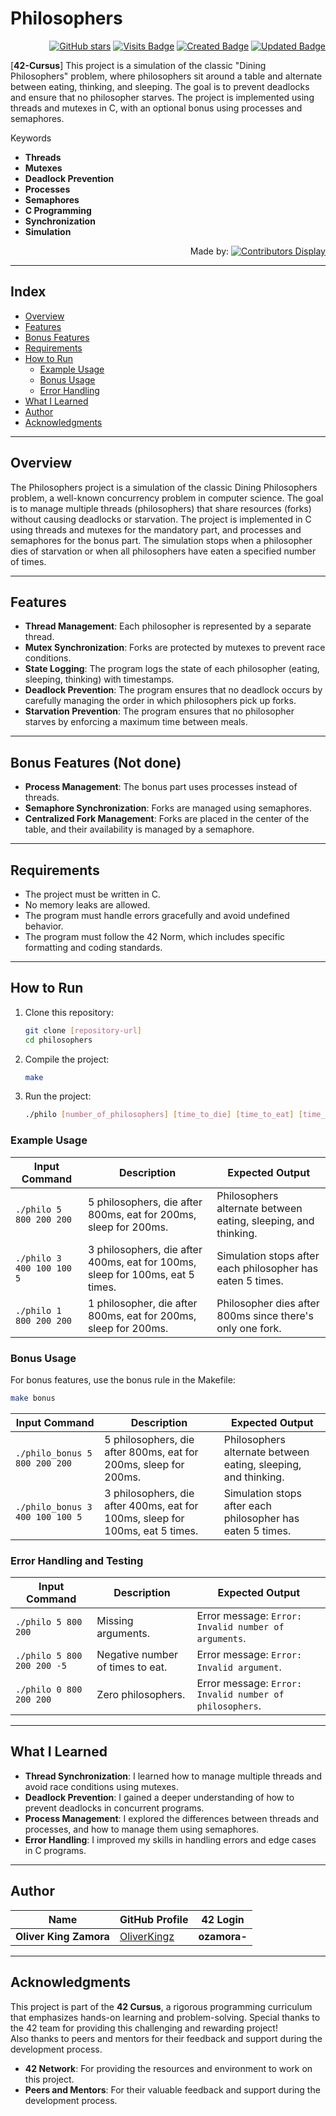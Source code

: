 # Philosophers

<div align="right">

[![GitHub stars](https://img.shields.io/github/stars/oliverkingz/philosophers?color=brightgreen)]()
[![Visits Badge](https://badges.pufler.dev/visits/oliverkingz/philosophers)]()
[![Created Badge](https://badges.pufler.dev/created/oliverkingz/philosophers)]()
[![Updated Badge](https://badges.pufler.dev/updated/oliverkingz/philosophers)]()

</div>

[**42-Cursus**] This project is a simulation of the classic "Dining Philosophers" problem, where philosophers sit around a table and alternate between eating, thinking, and sleeping. The goal is to prevent deadlocks and ensure that no philosopher starves. The project is implemented using threads and mutexes in C, with an optional bonus using processes and semaphores.

Keywords

- **Threads**
- **Mutexes**
- **Deadlock Prevention**
- **Processes**
- **Semaphores**
- **C Programming**
- **Synchronization**
- **Simulation**

<div align="right">
  
Made by: [![Contributors Display](https://badges.pufler.dev/contributors/oliverkingz/philosophers?size=30&padding=5&perRow=10&bots=true)](https://github.com/OliverKingz)

</div>

---

## Index

- [Overview](#overview)
- [Features](#features)
- [Bonus Features](#bonus-features-not-done)
- [Requirements](#requirements)
- [How to Run](#how-to-run)
  - [Example Usage](#example-usage)
  - [Bonus Usage](#bonus-usage)
  - [Error Handling](#error-handling-and-testing)
- [What I Learned](#what-i-learned)
- [Author](#author)
- [Acknowledgments](#acknowledgments)

---

## Overview

The Philosophers project is a simulation of the classic Dining Philosophers problem, a well-known concurrency problem in computer science. The goal is to manage multiple threads (philosophers) that share resources (forks) without causing deadlocks or starvation. The project is implemented in C using threads and mutexes for the mandatory part, and processes and semaphores for the bonus part. The simulation stops when a philosopher dies of starvation or when all philosophers have eaten a specified number of times.

---

## Features

- **Thread Management**: Each philosopher is represented by a separate thread.
- **Mutex Synchronization**: Forks are protected by mutexes to prevent race conditions.
- **State Logging**: The program logs the state of each philosopher (eating, sleeping, thinking) with timestamps.
- **Deadlock Prevention**: The program ensures that no deadlock occurs by carefully managing the order in which philosophers pick up forks.
- **Starvation Prevention**: The program ensures that no philosopher starves by enforcing a maximum time between meals.

---

## Bonus Features (Not done)

- **Process Management**: The bonus part uses processes instead of threads.
- **Semaphore Synchronization**: Forks are managed using semaphores.
- **Centralized Fork Management**: Forks are placed in the center of the table, and their availability is managed by a semaphore.

---

## Requirements

- The project must be written in C.
- No memory leaks are allowed.
- The program must handle errors gracefully and avoid undefined behavior.
- The program must follow the 42 Norm, which includes specific formatting and coding standards.

---

## How to Run

1. Clone this repository:
   ```bash
   git clone [repository-url]
   cd philosophers
   ```
2. Compile the project:
   ```bash
   make
   ```
3. Run the project:
   ```bash
   ./philo [number_of_philosophers] [time_to_die] [time_to_eat] [time_to_sleep] [number_of_times_each_philosopher_must_eat]
   ```

### Example Usage

| **Input Command**         | **Description**                                                               | **Expected Output**                                            |
| ------------------------- | ----------------------------------------------------------------------------- | -------------------------------------------------------------- |
| `./philo 5 800 200 200`   | 5 philosophers, die after 800ms, eat for 200ms, sleep for 200ms.              | Philosophers alternate between eating, sleeping, and thinking. |
| `./philo 3 400 100 100 5` | 3 philosophers, die after 400ms, eat for 100ms, sleep for 100ms, eat 5 times. | Simulation stops after each philosopher has eaten 5 times.     |
| `./philo 1 800 200 200`   | 1 philosopher, die after 800ms, eat for 200ms, sleep for 200ms.               | Philosopher dies after 800ms since there's only one fork.      |

### Bonus Usage

For bonus features, use the bonus rule in the Makefile:

```bash
make bonus
```

| **Input Command**               | **Description**                                                               | **Expected Output**                                            |
| ------------------------------- | ----------------------------------------------------------------------------- | -------------------------------------------------------------- |
| `./philo_bonus 5 800 200 200`   | 5 philosophers, die after 800ms, eat for 200ms, sleep for 200ms.              | Philosophers alternate between eating, sleeping, and thinking. |
| `./philo_bonus 3 400 100 100 5` | 3 philosophers, die after 400ms, eat for 100ms, sleep for 100ms, eat 5 times. | Simulation stops after each philosopher has eaten 5 times.     |

### Error Handling and Testing

| **Input Command**          | **Description**                  | **Expected Output**                                     |
| -------------------------- | -------------------------------- | ------------------------------------------------------- |
| `./philo 5 800 200`        | Missing arguments.               | Error message: `Error: Invalid number of arguments`.    |
| `./philo 5 800 200 200 -5` | Negative number of times to eat. | Error message: `Error: Invalid argument`.               |
| `./philo 0 800 200 200`    | Zero philosophers.               | Error message: `Error: Invalid number of philosophers`. |

---

## What I Learned

- **Thread Synchronization**: I learned how to manage multiple threads and avoid race conditions using mutexes.
- **Deadlock Prevention**: I gained a deeper understanding of how to prevent deadlocks in concurrent programs.
- **Process Management**: I explored the differences between threads and processes, and how to manage them using semaphores.
- **Error Handling**: I improved my skills in handling errors and edge cases in C programs.

---

## Author

<div align="center">

| **Name**               | **GitHub Profile**                            | **42 Login** |
| ---------------------- | --------------------------------------------- | ------------ |
| **Oliver King Zamora** | [OliverKingz](https://github.com/oliverkingz) | **ozamora-** |

</div>

---

## Acknowledgments

This project is part of the **42 Cursus**, a rigorous programming curriculum that emphasizes hands-on learning and problem-solving. Special thanks to the 42 team for providing this challenging and rewarding project!  
Also thanks to peers and mentors for their feedback and support during the development process.

- **42 Network**: For providing the resources and environment to work on this project.
- **Peers and Mentors**: For their valuable feedback and support during the development process.
